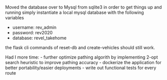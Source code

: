 Moved the database over to Mysql from sqlite3
in order to get things up and running simply instantiate a local mysql database with the following variables
- username: rev_admin
- password: rev2020
- database: revel_takehome

the flask cli commands of reset-db and create-vehicles should still work.

Had I more time:
    - further optimize pathing algorith by implementing 2-opt search heuristic to improve pathing accuracy
    - dockerize the application for better portability/easier deployments
    - write out functional tests for every route
